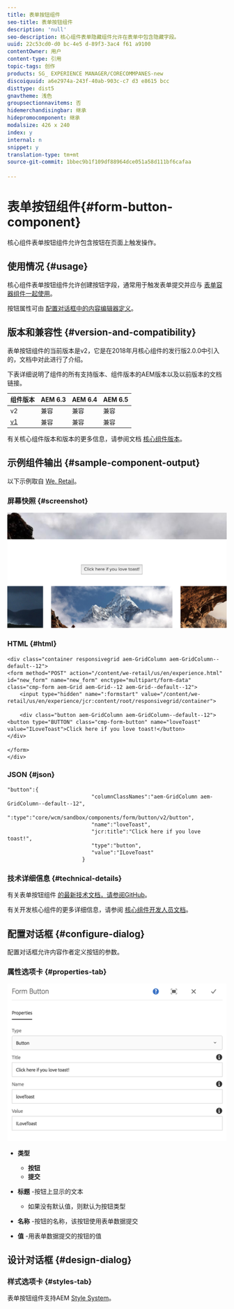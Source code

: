 ```yaml
---
title: 表单按钮组件
seo-title: 表单按钮组件
description: 'null'
seo-description: 核心组件表单隐藏组件允许在表单中包含隐藏字段。
uuid: 22c53cd0-d0 bc-4e5 d-89f3-3ac4 f61 a9100
contentOwner: 用户
content-type: 引用
topic-tags: 创作
products: SG_ EXPERIENCE MANAGER/CORECOMMPANES-new
discoiquuid: a6e2974a-243f-40ab-903c-c7 d3 e8615 bcc
disttype: dist5
gnavtheme: 浅色
groupsectionnavitems: 否
hidemerchandisingbar: 继承
hidepromocomponent: 继承
modalsize: 426 x 240
index: y
internal: n
snippet: y
translation-type: tm+mt
source-git-commit: 1bbec9b1f109df88964dce051a58d111bf6cafaa

---
```



# 表单按钮组件{#form-button-component}

核心组件表单按钮组件允许包含按钮在页面上触发操作。

## 使用情况 {#usage}

核心组件表单按钮组件允许创建按钮字段，通常用于触发表单提交并应与 [表单容器组件一起使用](form-container.md)。

按钮属性可由 [配置对话框中的内容编辑器定义](form-button.md)。

## 版本和兼容性 {#version-and-compatibility}

表单按钮组件的当前版本是v2，它是在2018年月核心组件的发行版2.0.0中引入的，文档中对此进行了介绍。

下表详细说明了组件的所有支持版本、组件版本的AEM版本以及以前版本的文档链接。

| 组件版本 | AEM 6.3 | AEM 6.4 | AEM 6.5 |
|--- |--- |--- |--- |
| v2 | 兼容 | 兼容 | 兼容 |
| [v1](form-button-v1.md) | 兼容 | 兼容 | 兼容 |

有关核心组件版本和版本的更多信息，请参阅文档 [核心组件版本](versions.md)。

## 示例组件输出 {#sample-component-output}

以下示例取自 [We. Retail](https://helpx.adobe.com/experience-manager/6-5/sites/developing/using/we-retail.html)。

### 屏幕快照 {#screenshot}

![](assets/screen_shot_2018-01-12at120021.png)

### HTML {#html}

```
<div class="container responsivegrid aem-GridColumn aem-GridColumn--default--12">
<form method="POST" action="/content/we-retail/us/en/experience.html" id="new_form" name="new_form" enctype="multipart/form-data" class="cmp-form aem-Grid aem-Grid--12 aem-Grid--default--12">
    <input type="hidden" name=":formstart" value="/content/we-retail/us/en/experience/jcr:content/root/responsivegrid/container">
    
    <div class="button aem-GridColumn aem-GridColumn--default--12">
<button type="BUTTON" class="cmp-form-button" name="loveToast" value="ILoveToast">Click here if you love toast!</button>
</div>

</form>
</div>
```

### JSON {#json}

```
"button":{  
                           "columnClassNames":"aem-GridColumn aem-GridColumn--default--12",
                           ":type":"core/wcm/sandbox/components/form/button/v2/button",
                           "name":"loveToast",
                           "jcr:title":"Click here if you love toast!",
                           "type":"button",
                           "value":"ILoveToast"
                        }
```

### 技术详细信息 {#technical-details}

有关表单按钮组件 [的最新技术文档，请参阅GitHub](https://github.com/adobe/aem-core-wcm-components/blob/master/content/src/content/jcr_root/apps/core/wcm/components/form/button/v2/button)。

有关开发核心组件的更多详细信息，请参阅 [核心组件开发人员文档](developing.md)。

## 配置对话框 {#configure-dialog}

配置对话框允许内容作者定义按钮的参数。

### 属性选项卡 {#properties-tab}

![](assets/screen_shot_2018-01-12at120433.png)

* **类型**

   * **按钮**
   * **提交**

* **标题** -按钮上显示的文本

   * 如果没有默认值，则默认为按钮类型

* **名称** -按钮的名称，该按钮使用表单数据提交
* **值** -用表单数据提交的按钮的值

## 设计对话框 {#design-dialog}

### 样式选项卡 {#styles-tab}

表单按钮组件支持AEM [Style System](authoring.md#component-styling)。